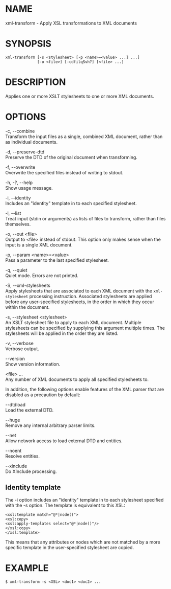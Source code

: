 NAME
====

xml-transform - Apply XSL transformations to XML documents

SYNOPSIS
========

    xml-transform [-s <stylesheet> [-p <name>=<value> ...] ...]
                  [-o <file>] [-cdfilqSvh?] [<file> ...]

DESCRIPTION
===========

Applies one or more XSLT stylesheets to one or more XML documents.

OPTIONS
=======

-c, --combine  
Transform the input files as a single, combined XML document, rather
than as individual documents.

-d, --preserve-dtd  
Preserve the DTD of the original document when transforming.

-f, --overwrite  
Overwrite the specified files instead of writing to stdout.

-h, -?, --help  
Show usage message.

-i, --identity  
Includes an "identity" template in to each specified stylesheet.

-l, --list  
Treat input (stdin or arguments) as lists of files to transform, rather
than files themselves.

-o, --out &lt;file&gt;  
Output to &lt;file&gt; instead of stdout. This option only makes sense
when the input is a single XML document.

-p, --param &lt;name&gt;=&lt;value&gt;  
Pass a parameter to the last specified stylesheet.

-q, --quiet  
Quiet mode. Errors are not printed.

-S, --xml-stylesheets  
Apply stylesheets that are associated to each XML document with the
`xml-stylesheet` processing instruction. Associated stylesheets are
applied before any user-specified stylesheets, in the order in which
they occur within the document.

-s, --stylesheet &lt;stylesheet&gt;  
An XSLT stylesheet file to apply to each XML document. Multiple
stylesheets can be specified by supplying this argument multiple times.
The stylesheets will be applied in the order they are listed.

-v, --verbose  
Verbose output.

--version  
Show version information.

&lt;file&gt; ...  
Any number of XML documents to apply all specified stylesheets to.

In addition, the following options enable features of the XML parser
that are disabled as a precaution by default:

--dtdload  
Load the external DTD.

--huge  
Remove any internal arbitrary parser limits.

--net  
Allow network access to load external DTD and entities.

--noent  
Resolve entities.

--xinclude  
Do XInclude processing.

Identity template
-----------------

The -i option includes an "identity" template in to each stylesheet
specified with the -s option. The template is equivalent to this XSL:

    <xsl:template match="@*|node()">
    <xsl:copy>
    <xsl:apply-templates select="@*|node()"/>
    </xsl:copy>
    </xsl:template>

This means that any attributes or nodes which are not matched by a more
specific template in the user-specified stylesheet are copied.

EXAMPLE
=======

    $ xml-transform -s <XSL> <doc1> <doc2> ...
